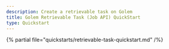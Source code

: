 ```yaml
---
description: Create a retrievable task on Golem
title: Golem Retrievable Task (Job API) QuickStart
type: Quickstart
---
```


{% partial file="quickstarts/retrievable-task-quickstart.md" /%}
